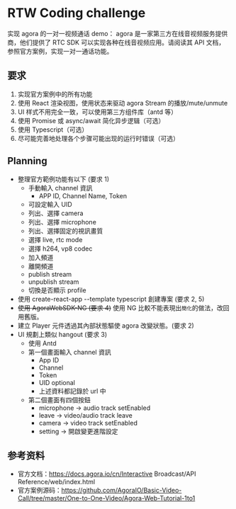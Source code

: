 # RTW Coding challenge

实现 agora 的一对一视频通话 demo： agora 是一家第三方在线音视频服务提供商，他们提供了 RTC SDK 可以实现各种在线音视频应用。请阅读其 API 文档，参照官方案例，实现一对一通话功能。

## 要求

1. 实现官方案例中的所有功能
2. 使用 React 渲染视图，使用状态来驱动 agora Stream 的播放/mute/unmute
3. UI 样式不用完全一致，可以使用第三方组件库（antd 等）
4. 使用 Promise 或 async/await 简化异步逻辑（可选）
5. 使用 Typescript（可选）
6. 尽可能完善地处理各个步骤可能出现的运行时错误（可选）

## Planning

* 整理官方範例功能有以下 (要求 1)
  * 手動輸入 channel 資訊
    * APP ID, Channel Name, Token
  * 可設定輸入 UID
  * 列出、選擇 camera
  * 列出、選擇 microphone
  * 列出、選擇固定的視訊畫質
  * 選擇 live, rtc mode
  * 選擇 h264, vp8 codec
  * 加入頻道
  * 離開頻道
  * publish stream
  * unpublish stream
  * 切換是否顯示 profile
* 使用 create-react-app --template typescript 創建專案 (要求 2, 5)
* ~~使用 AgoraWebSDK-NG (要求 4)~~ 使用 NG 比較不能表現出`簡化`的做法，改回用舊版。
* 建立 Player 元件透過其內部狀態驅使 agora 改變狀態。(要求 2)
* UI 規劃上類似 hangout (要求 3)
  * 使用 Antd
  * 第一個畫面輸入 channel 資訊
    * App ID
    * Channel
    * Token
    * UID optional
    * 上述資料都記錄於 url 中
  * 第二個畫面有四個按鈕
    * microphone -> audio track setEnabled
    * leave -> video/audio track leave
    * camera -> video track setEnabled
    * setting -> 開啟變更進階設定

## 参考资料

* 官方文档：https://docs.agora.io/cn/Interactive Broadcast/API Reference/web/index.html
* 官方案例源码：https://github.com/AgoraIO/Basic-Video-Call/tree/master/One-to-One-Video/Agora-Web-Tutorial-1to1
